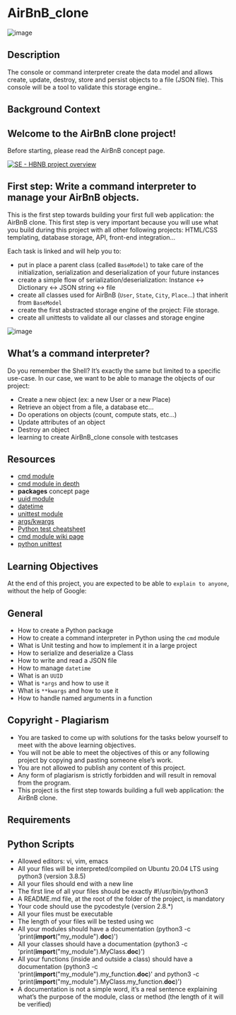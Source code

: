 # AirBnB_clone
![image](https://user-images.githubusercontent.com/49359467/218249127-90128127-1092-43c4-a612-bf8caa5f597c.png)

## Description
The console or command interpreter create the data model and allows create, update, destroy, store and persist objects to a file (JSON file). This console will be a tool to validate this storage engine..

## Background Context

## Welcome to the AirBnB clone project!
Before starting, please read the AirBnB concept page.

[![SE - HBNB project overview](![Holberton](https://user-images.githubusercontent.com/49359467/218252105-cdb474e1-1099-4053-83a0-542916a1e790.png).jpg)](https://www.youtube.com/watch?v=XRH_8w1DEGI&t=1s)

## First step: Write a command interpreter to manage your AirBnB objects.
This is the first step towards building your first full web application: the AirBnB clone. This first step is very important because you will use what you build during this project with all other following projects: HTML/CSS templating, database storage, API, front-end integration…

Each task is linked and will help you to:

* put in place a parent class (called <code>BaseModel</code>) to take care of the initialization, serialization and deserialization of your future instances
* create a simple flow of serialization/deserialization: Instance <-> Dictionary <-> JSON string <-> file
* create all classes used for AirBnB (<code>User</code>, <code>State</code>, <code>City</code>, <code>Place</code>…) that inherit from <code>BaseModel</code>
* create the first abstracted storage engine of the project: File storage.
* create all unittests to validate all our classes and storage engine

![image](https://user-images.githubusercontent.com/49359467/218249008-ec46bfd0-7bff-4a77-8510-a6068dd3e60f.png) 

## What’s a command interpreter?
Do you remember the Shell? It’s exactly the same but limited to a specific use-case. In our case, we want to be able to manage the objects of our project:

* Create a new object (ex: a new User or a new Place)
* Retrieve an object from a file, a database etc…
* Do operations on objects (count, compute stats, etc…)
* Update attributes of an object
* Destroy an object
* learning to create AirBnB_clone console with testcases

## Resources
* <a href="https://intranet.alxswe.com/rltoken/8ecCwE6veBmm3Nppw4hz5A">cmd module</a>
* <a href="http://pymotw.com/2/cmd/">cmd module in depth</a>
* <b>packages</b> concept page
* <a href="https://docs.python.org/3.8/library/uuid.html">uuid module</a>
* <a href="https://docs.python.org/3.8/library/datetime.html">datetime</a>
* <a href="https://docs.python.org/3.8/library/unittest.html#module-unittest">unittest module</a>
* <a href="https://yasoob.me/2013/08/04/args-and-kwargs-in-python-explained/">args/kwargs</a>
* <a href="https://www.pythonsheets.com/notes/python-tests.html">Python test cheatsheet</a>
* <a href="https://wiki.python.org/moin/CmdModule">cmd module wiki page</a>
* <a href="https://realpython.com/python-testing/">python unittest</a>

## Learning Objectives
At the end of this project, you are expected to be able to <code>explain to anyone</code>, without the help of Google:

## General
* How to create a Python package
* How to create a command interpreter in Python using the <code>cmd</code> module
* What is Unit testing and how to implement it in a large project
* How to serialize and deserialize a Class
* How to write and read a JSON file
* How to manage <code>datetime</code>
* What is an <code>UUID</code>
* What is <code>*args</code> and how to use it
* What is <code>**kwargs</code> and how to use it
* How to handle named arguments in a function

## Copyright - Plagiarism
* You are tasked to come up with solutions for the tasks below yourself to meet with the above learning objectives.
* You will not be able to meet the objectives of this or any following project by copying and pasting someone else’s work.
* You are not allowed to publish any content of this project.
* Any form of plagiarism is strictly forbidden and will result in removal from the program.
* This project is the first step towards building a full web application: the AirBnB clone.

## Requirements

## Python Scripts
* Allowed editors: vi, vim, emacs
* All your files will be interpreted/compiled on Ubuntu 20.04 LTS using python3 (version 3.8.5)
* All your files should end with a new line
* The first line of all your files should be exactly #!/usr/bin/python3
* A README.md file, at the root of the folder of the project, is mandatory
* Your code should use the pycodestyle (version 2.8.*)
* All your files must be executable
* The length of your files will be tested using wc
* All your modules should have a documentation (python3 -c 'print(__import__("my_module").__doc__)')
* All your classes should have a documentation (python3 -c 'print(__import__("my_module").MyClass.__doc__)')
* All your functions (inside and outside a class) should have a documentation (python3 -c 'print(__import__("my_module").my_function.__doc__)' and python3 -c 'print(__import__("my_module").MyClass.my_function.__doc__)')
* A documentation is not a simple word, it’s a real sentence explaining what’s the purpose of the module, class or method (the length of it will be verified)
